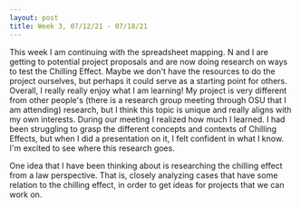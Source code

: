 ```yaml
---
layout: post
title: Week 3, 07/12/21 - 07/18/21
---
```


This week I am continuing with the spreadsheet mapping. N and I are getting to potential project proposals and are now doing research on ways to test the Chilling Effect. Maybe we don't have the resources to do the project ourselves, but perhaps it could serve as a starting point for others. Overall, I really really enjoy what I am learning! My project is very different from other people's (there is a research group meeting through OSU that I am attending) research, but I think this topic is unique and really aligns with my own interests. During our meeting I realized how much I learned. I had been struggling to grasp the different concepts and contexts of Chilling Effects, but when I did a presentation on it, I felt confident in what I know. I'm excited to see where this research goes.

One idea that I have been thinking about is researching the chilling effect from a law perspective. That is, closely analyzing cases that have some relation to the chilling effect, in order to get ideas for projects that we can work on.


